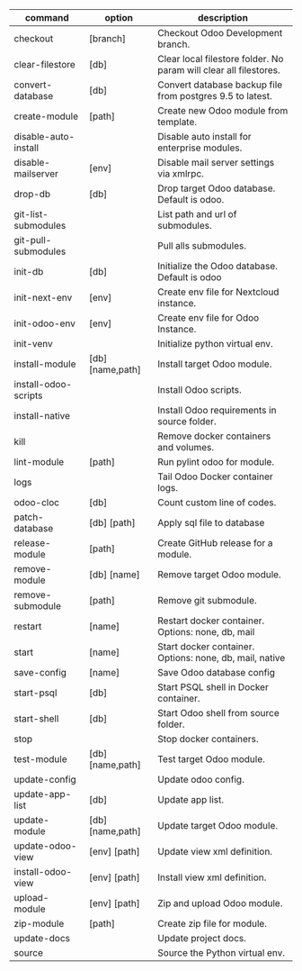 | command              | option           | description                                                       |
| -------------------- | ---------------- | ----------------------------------------------------------------- |
| checkout             | [branch]         | Checkout Odoo Development branch.                                 |
| clear-filestore      | [db]             | Clear local filestore folder. No param will clear all filestores. |
| convert-database     | [db]             | Convert database backup file from postgres 9.5 to latest.         |
| create-module        | [path]           | Create new Odoo module from template.                             |
| disable-auto-install |                  | Disable auto install for enterprise modules.                      |
| disable-mailserver   | [env]            | Disable mail server settings via xmlrpc.                          |
| drop-db              | [db]             | Drop target Odoo database. Default is odoo.                       |
| git-list-submodules  |                  | List path and url of submodules.                                  |
| git-pull-submodules  |                  | Pull alls submodules.                                             |
| init-db              | [db]             | Initialize the Odoo database. Default is odoo                     |
| init-next-env        | [env]            | Create env file for Nextcloud instance.                           |
| init-odoo-env        | [env]            | Create env file for Odoo Instance.                                |
| init-venv            |                  | Initialize python virtual env.                                    |
| install-module       | [db] [name,path] | Install target Odoo module.                                       |
| install-odoo-scripts |                  | Install Odoo scripts.                                             |
| install-native       |                  | Install Odoo requirements in source folder.                       |
| kill                 |                  | Remove docker containers and volumes.                             |
| lint-module          | [path]           | Run pylint odoo for module.                                       |
| logs                 |                  | Tail Odoo Docker container logs.                                  |
| odoo-cloc            | [db]             | Count custom line of codes.                                       |
| patch-database       | [db] [path]      | Apply sql file to database                                        |
| release-module       | [path]           | Create GitHub release for a module.                               |
| remove-module        | [db] [name]      | Remove target Odoo module.                                        |
| remove-submodule     | [path]           | Remove git submodule.                                             |
| restart              | [name]           | Restart docker container. Options: none, db, mail                 |
| start                | [name]           | Start docker container. Options: none, db, mail, native           |
| save-config          | [name]           | Save Odoo database config                                         |
| start-psql           | [db]             | Start PSQL shell in Docker container.                             |
| start-shell          | [db]             | Start Odoo shell from source folder.                              |
| stop                 |                  | Stop docker containers.                                           |
| test-module          | [db] [name,path] | Test target Odoo module.                                          |
| update-config        |                  | Update odoo config.                                               |
| update-app-list      | [db]             | Update app list.                                                  |
| update-module        | [db] [name,path] | Update target Odoo module.                                        |
| update-odoo-view     | [env] [path]     | Update view xml definition.                                       |
| install-odoo-view    | [env] [path]     | Install view xml definition.                                      |
| upload-module        | [env] [path]     | Zip and upload Odoo module.                                       |
| zip-module           | [path]           | Create zip file for module.                                       |
| update-docs          |                  | Update project docs.                                              |
| source               |                  | Source the Python virtual env.                                    |
